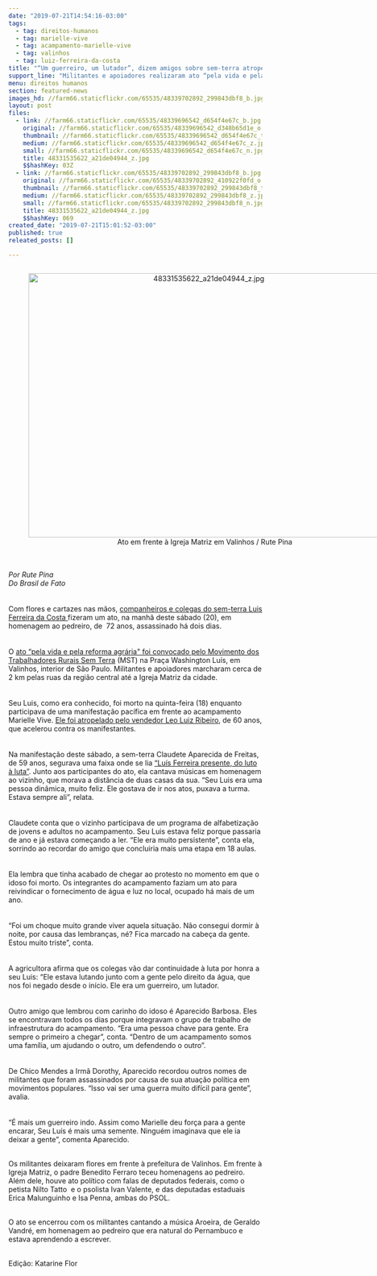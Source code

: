 ```yaml
---
date: "2019-07-21T14:54:16-03:00"
tags:
  - tag: direitos-humanos
  - tag: marielle-vive
  - tag: acampamento-marielle-vive
  - tag: valinhos
  - tag: luiz-ferreira-da-costa
title: "“Um guerreiro, um lutador”, dizem amigos sobre sem-terra atropelado durante ato"
support_line: "Militantes e apoiadores realizaram ato “pela vida e pela reforma agrária\" em homenagem a Luis Ferreira"
menu: direitos humanos
section: featured-news
images_hd: //farm66.staticflickr.com/65535/48339702892_299843dbf8_b.jpg
layout: post
files:
  - link: //farm66.staticflickr.com/65535/48339696542_d654f4e67c_b.jpg
    original: //farm66.staticflickr.com/65535/48339696542_d348b65d1e_o.jpg
    thumbnail: //farm66.staticflickr.com/65535/48339696542_d654f4e67c_t.jpg
    medium: //farm66.staticflickr.com/65535/48339696542_d654f4e67c_z.jpg
    small: //farm66.staticflickr.com/65535/48339696542_d654f4e67c_n.jpg
    title: 48331535622_a21de04944_z.jpg
    $$hashKey: 03Z
  - link: //farm66.staticflickr.com/65535/48339702892_299843dbf8_b.jpg
    original: //farm66.staticflickr.com/65535/48339702892_410922f0fd_o.jpg
    thumbnail: //farm66.staticflickr.com/65535/48339702892_299843dbf8_t.jpg
    medium: //farm66.staticflickr.com/65535/48339702892_299843dbf8_z.jpg
    small: //farm66.staticflickr.com/65535/48339702892_299843dbf8_n.jpg
    title: 48331535622_a21de04944_z.jpg
    $$hashKey: 069
created_date: "2019-07-21T15:01:52-03:00"
published: true
releated_posts: []

---
```

<div itemprop="author" rel="author">
<div style="text-align:center">
<figure class="image" style="display:inline-block"><img alt="48331535622_a21de04944_z.jpg" height="525" src="//farm66.staticflickr.com/65535/48339702892_299843dbf8_b.jpg" width="700" />
<figcaption>Ato em frente &agrave; Igreja Matriz em Valinhos / Rute Pina</figcaption>
</figure>
</div>
<br />
<br />
<em>Por Rute Pina<br />
Do Brasil de Fato</em><br />
<br />
<br />
Com flores e cartazes nas m&atilde;os,&nbsp;<a href="https://www.brasildefato.com.br/2019/07/19/apesar-da-idade-queria-vencer-antes-de-ser-assassinado-luis-foi-a-escola-do-mst/">companheiros e colegas do sem-terra Luis Ferreira da Costa&nbsp;</a>fizeram um ato, na manh&atilde; deste s&aacute;bado (20), em homenagem ao pedreiro, de&nbsp; 72 anos, assassinado h&aacute; dois dias.<br />
<br />
<br />
O&nbsp;<a href="https://www.brasildefato.com.br/2019/07/19/mst-fara-ato-neste-sabado-20-em-memoria-de-luis-ferreira-assassinado-em-valinhos/">ato &ldquo;pela vida e pela reforma agr&aacute;ria&quot; foi convocado pelo Movimento dos Trabalhadores Rurais Sem Terra</a>&nbsp;(MST) na Pra&ccedil;a Washington Lu&iacute;s, em Valinhos, interior de S&atilde;o Paulo. Militantes e apoiadores marcharam cerca de 2 km pelas ruas da regi&atilde;o central at&eacute; a Igreja Matriz da cidade.<br />
<br />
<br />
Seu Luis, como era conhecido, foi morto na quinta-feira (18) enquanto participava de uma manifesta&ccedil;&atilde;o pac&iacute;fica em frente ao acampamento Marielle Vive.&nbsp;<a href="https://www.brasildefato.com.br/2019/07/18/policia-prende-suspeito-de-atropelar-membros-do-mst-e-matar-idoso-em-valinhos-sp/">Ele foi atropelado pelo vendedor Leo Luiz Ribeiro</a>, de 60 anos, que acelerou contra os manifestantes.<br />
<br />
<br />
Na manifesta&ccedil;&atilde;o deste s&aacute;bado, a sem-terra Claudete Aparecida de Freitas, de 59 anos, segurava uma faixa onde se lia&nbsp;<a href="https://www.brasildefato.com.br/2019/07/19/para-presidente-do-condepe-crime-de-valinhos-e-expressao-de-uma-politica-de-morte/">&ldquo;Lu&iacute;s Ferreira presente, do luto &agrave; luta&rdquo;</a>. Junto aos participantes do ato, ela cantava m&uacute;sicas em homenagem ao vizinho, que morava a dist&acirc;ncia de duas casas da sua. &ldquo;Seu Luis era uma pessoa din&acirc;mica, muito feliz. Ele gostava de ir nos atos, puxava a turma. Estava sempre ali&rdquo;, relata.<br />
<br />
<br />
Claudete conta que o vizinho participava de um programa de alfabetiza&ccedil;&atilde;o de jovens e adultos no acampamento. Seu Luis estava feliz porque passaria de ano e j&aacute; estava come&ccedil;ando a ler. &ldquo;Ele era muito persistente&rdquo;, conta ela, sorrindo ao recordar do amigo que concluiria mais uma etapa em 18 aulas.&nbsp;<br />
<br />
<br />
Ela lembra que tinha acabado de chegar ao protesto no momento em que o idoso foi morto. Os integrantes do acampamento faziam um ato para reivindicar o fornecimento de &aacute;gua e luz no local, ocupado h&aacute; mais de um ano.<br />
<br />
<br />
&ldquo;Foi um choque muito grande viver aquela situa&ccedil;&atilde;o. N&atilde;o consegui dormir &agrave; noite, por causa das lembran&ccedil;as, n&eacute;? Fica marcado na cabe&ccedil;a da gente. Estou muito triste&rdquo;, conta.<br />
<br />
<br />
A agricultora afirma que os colegas v&atilde;o dar continuidade &agrave; luta por honra a seu Luis: &ldquo;Ele estava lutando junto com a gente pelo direito da &aacute;gua, que nos foi negado desde o in&iacute;cio. Ele era um guerreiro, um lutador.<br />
<br />
<br />
Outro amigo que lembrou com carinho do idoso &eacute; Aparecido Barbosa. Eles se encontravam todos os dias porque integravam o grupo de trabalho de infraestrutura do acampamento. &ldquo;Era uma pessoa chave para gente. Era sempre o primeiro a chegar&rdquo;, conta. &ldquo;Dentro de um acampamento somos uma fam&iacute;lia, um ajudando o outro, um defendendo o outro&rdquo;.<br />
<br />
<br />
De Chico Mendes a Irm&atilde; Dorothy, Aparecido recordou outros nomes de militantes que foram assassinados por causa de sua atua&ccedil;&atilde;o pol&iacute;tica em movimentos populares. &ldquo;Isso vai ser uma guerra muito dif&iacute;cil para gente&rdquo;, avalia.<br />
<br />
<br />
&ldquo;&Eacute; mais um guerreiro indo. Assim como Marielle deu for&ccedil;a para a gente encarar, Seu Lu&iacute;s &eacute; mais uma semente. Ningu&eacute;m imaginava que ele ia deixar a gente&rdquo;, comenta Aparecido.</div>

<p dir="ltr"><br />
Os militantes deixaram flores em frente &agrave; prefeitura de Valinhos. Em frente &agrave; Igreja Matriz, o padre Benedito Ferraro teceu homenagens ao pedreiro. Al&eacute;m dele, houve ato pol&iacute;tico com falas de deputados federais, como o petista Nilto Tatto&nbsp; e o psolista Ivan Valente, e das deputadas estaduais Erica Malunguinho e Isa Penna, ambas do PSOL.</p>

<p dir="ltr"><br />
O ato se encerrou com os militantes cantando a m&uacute;sica Aroeira, de Geraldo Vandr&eacute;, em homenagem ao pedreiro que era natural do Pernambuco e estava aprendendo a escrever.<br />
&nbsp;</p>

<p>Edi&ccedil;&atilde;o: Katarine Flor</p>
